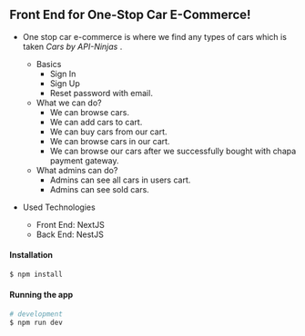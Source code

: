 ## Front End for One-Stop Car E-Commerce!

- One stop car e-commerce is where we find any types of cars which is taken <i>Cars by API-Ninjas
</i>.
    - Basics
        - Sign In
        - Sign Up
        - Reset password with email.
    - What we can do?
        - We can browse cars.
        - We can add cars to cart.
        - We can buy cars from our cart.
        - We can browse cars in our cart.
        - We can browse our cars after we successfully bought with chapa payment gateway.
    - What admins can do?
        - Admins can see all cars in users cart.
        - Admins can see sold cars.

- Used Technologies
    - Front End: NextJS
    - Back End: NestJS

#### Installation

```bash
$ npm install
```

#### Running the app

```bash
# development
$ npm run dev

```